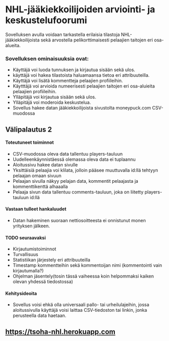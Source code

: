 # NHL-jääkiekkoilijoiden arviointi- ja keskustelufoorumi

Sovelluksen avulla voidaan tarkastella erilaisia tilastoja NHL-jääkiekkoilijoista sekä arvostella pelikorttimaisesti pelaajien taitojen eri osa-alueita.

### Sovelluksen ominaisuuksia ovat:

* Käyttäjä voi luoda tunnuksen ja kirjautua sisään sekä ulos.
* käyttäjä voi hakea tilastoista haluamaansa tietoa eri attribuuteilla.
* Käyttäjä voi lisätä kommentteja pelaajien profiileihin.
* Käytttäjä voi arvioida numeerisesti pelaajien taitojen eri osa-aluieita pelaajien profiileihin.
* Ylläpitäjä voi kirjautua sisään sekä ulos. 
* Ylläpitäjä voi moderoida keskustelua.
* Sovellus hakee datan jääkiekkoilijoista sivustolta moneypuck.com CSV-muodossa



## Välipalautus 2

#### Toteutuneet toiminnot

* CSV-muodossa oleva data tallentuu players-tauluun
* Uudelleenkäynnistäessä olemassa oleva data ei tuplaannu
* Aloitussivu hakee datan sivulle
* Yksittäisiä pelaajia voi klilata, jolloin pääsee muuttuvalla id:llä tehtyyn pelaajan omaan sivuun
* Pelaajan sivulla näkyy pelajan data, kommentit pelaajasta ja kommenttikenttä alhaaalla
* Pelaaja sivun data tallentuu comments-tauluun, joka on liitetty players-tauluun id:llä

#### Vastaan tulleet hankaluudet

* Datan hakeminen suoraan nettiosoitteesta ei onnistunut monen yrityksen jälkeen.

#### TODO seuraavaksi

* Kirjautumistoiminnot
* Turvallisuus
* Statistiikan järjestely eri attribuuteilla
* Timestamp kommentteihin sekä kommentoijan nimi (kommentointi vain kirjautumalla?)
* Ohjelman jäsentely(tosin tässä vaiheessa koin helpommaksi kaiken olevan yhdessä tiedostossa)

#### Kehitysideoita

* Sovellus voisi ehkä olla universaali pallo- tai urheilulajeihin, jossa aloitussivulla käyttäjä voisi laittaa CSV-tiedoston tai linkin, jonka perusteella data haetaan.

## https://tsoha-nhl.herokuapp.com